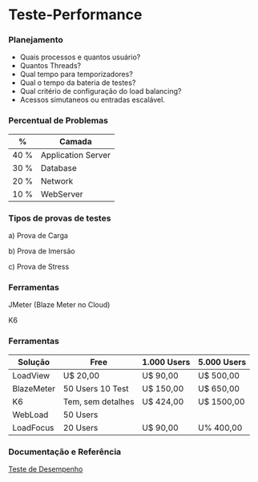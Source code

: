 # Teste-Performance

### Planejamento

- Quais processos e quantos usuário?
- Quantos Threads?
- Qual tempo para temporizadores?
- Qual o tempo da bateria de testes?
- Qual critério de configuração do load balancing?
- Acessos simutaneos ou entradas escalável.

### Percentual de Problemas

| %    | Camada             |
|------|--------------------|
| 40 % | Application Server |
| 30 % | Database           |
| 20 % | Network            |
| 10 % | WebServer          |


### Tipos de provas de testes

a) Prova de Carga

b) Prova de Imersão

c) Prova de Stress

### Ferramentas

JMeter (Blaze Meter no Cloud)

K6

### Ferramentas

| Solução     | Free              | 1.000 Users | 5.000 Users |
|-------------|-------------------|-------------|-------------|
| LoadView    | U$ 20,00          |  U$  90,00  | U$  500,00  |
| BlazeMeter  | 50 Users 10 Test  |  U$ 150,00  | U$  650,00  |
| K6          | Tem, sem detalhes |  U$ 424,00  | U$ 1500,00  |
| WebLoad     | 50 Users          |             |             |
| LoadFocus   | 20 Users          |  U$  90,00  | U%  400,00  |

### Documentação e Referência

[Teste de Desempenho](http://www.linhadecodigo.com.br/artigo/3256/teste-de-desempenho-conceitos-objetivos-e-aplicacao-parte-1.aspx)
